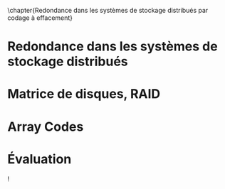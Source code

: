 
\chapter{Redondance dans les systèmes de stockage distribués par codage à
effacement}


# Redondance dans les systèmes de stockage distribués


# Matrice de disques, RAID


# Array Codes


# Évaluation

!


